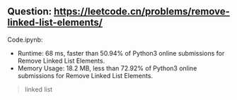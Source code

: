 ## Question: https://leetcode.cn/problems/remove-linked-list-elements/

Code.ipynb:
* Runtime: 68 ms, faster than 50.94% of Python3 online submissions for Remove Linked List Elements.
* Memory Usage: 18.2 MB, less than 72.92% of Python3 online submissions for Remove Linked List Elements.
> linked list
